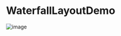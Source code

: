 # WaterfallLayoutDemo
![image](https://github.com/towey/WaterfallLayoutDemo/blob/master/waterfall.gif)
